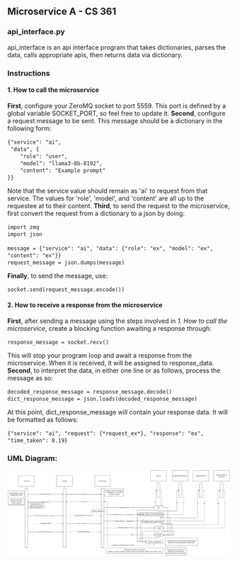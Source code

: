 
## Microservice A - CS 361
### api_interface.py
api_interface is an api interface program that takes dictionaries, parses the data, calls appropriate apis, then returns data via dictionary.
### Instructions
#### 1. How to call the microservice
**First**, configure your ZeroMQ socket to port 5559. This port is defined by a global variable SOCKET_PORT, so feel free to update it.
 **Second**, configure a request message to be sent. This message should be a dictionary in the following form:
```
{"service": "ai", 
 "data", {
	"role": "user",
	"model": "llama3-8b-8192",
	"content": "Example prompt"
}}
```
Note that the service value should remain as 'ai' to request from that service. The values for 'role', 'model', and 'content' are all up to the requestee at to their content.
**Third**, to send the request to the microservice, first convert the request from a dictionary to a json by doing: 
```
import zmq
import json

message = {"service": "ai", "data": {"role": "ex", "model": "ex", "content": "ex"}}
request_message = json.dumps(message)
```
**Finally**, to send the message, use:
```
socket.send(request_message.encode())
```
#### 2. How to receive a response from the microservice
**First**, after sending a message using the steps involved in *1. How to call the microservice*, create a blocking function awaiting a response through:
```
response_message = socket.recv()
```
This will stop your program loop and await a response from the microservice. When it is received, it will be assigned to response_data.
**Second**, to interpret the data, in either one line or as follows, process the message as so:
```
decoded_response_message = response_message.decode()
dict_response_message = json.loads(decoded_response_message)
```
At this point, dict_response_message will contain your response data. It will be formatted as follows:
```
{"service": "ai", "request": {*request_ex*}, "response": "ex", "time_taken": 0.19}
```
### UML Diagram:

![UML Diagram](http://github.com/ryandobkin/CS-361-Microservice-A/blob/main/Drawing3.png?raw=true)

